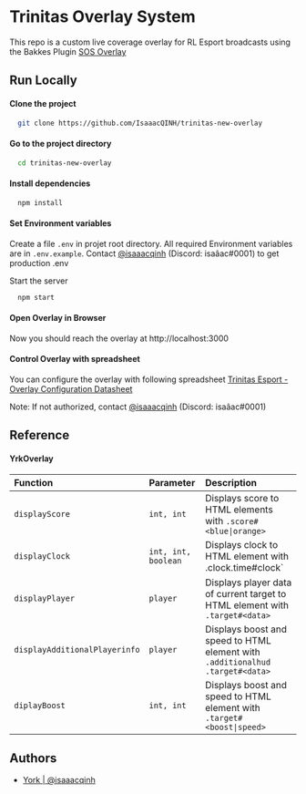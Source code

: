 
# Trinitas Overlay System

This repo is a custom live coverage overlay for RL Esport broadcasts using the Bakkes Plugin [SOS Overlay](https://gitlab.com/bakkesplugins/sos)

## Run Locally

#### Clone the project

```bash
  git clone https://github.com/IsaaacQINH/trinitas-new-overlay
```

#### Go to the project directory

```bash
  cd trinitas-new-overlay
```

#### Install dependencies

```bash
  npm install
```

#### Set Environment variables

Create a file `.env` in projet root directory.
All required Environment variables are in `.env.example`.
Contact [@isaaacqinh](https://www.github.com/isaaacqinh) (Discord: isaâac#0001)
to get production .env

Start the server

```bash
  npm start
```

#### Open Overlay in Browser

Now you should reach the overlay at http://localhost:3000

#### Control Overlay with spreadsheet

You can configure the overlay with following spreadsheet
[Trinitas Esport - Overlay Configuration Datasheet](https://docs.google.com/spreadsheets/d/1VgPhZ4L-0XMchWVfIO8MGahwGlJ04QgBof5XE3boqAQ/edit#gid=0)

Note: If not authorized, contact [@isaaacqinh](https://www.github.com/isaaacqinh) (Discord: isaâac#0001)


## Reference

#### YrkOverlay

| Function | Parameter     | Description                |
| :-------- | :------- | :------------------------- |
| `displayScore` | `int, int` | Displays score to HTML elements with `.score#<blue\|orange>` |
| `displayClock` | `int, int, boolean` | Displays clock to HTML element with .clock.time#clock` |
| `displayPlayer` | `player` | Displays player data of current target to HTML element with `.target#<data>` |
| `displayAdditionalPlayerinfo` | `player` | Displays boost and speed to HTML element with `.additionalhud .target#<data>` |
| `diplayBoost` | `int, int` | Displays boost and speed to HTML element with `.target#<boost\|speed>` |

## Authors

- [York | @isaaacqinh](https://www.github.com/isaaacqinh)


